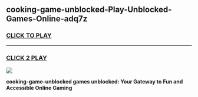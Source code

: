 
## cooking-game-unblocked-Play-Unblocked-Games-Online-adq7z
<h3>
<a href="https://premium76.site?title=cooking-game-unblocked&ref=24A">CLICK TO PLAY</a></h3>
<hr>

<h3>
<a href="https://premium76.site?title=cooking-game-unblocked&ref=24A">CLICK 2 PLAY</a>
  
</h3>

<a href="https://premium76.site?title=cooking-game-unblocked&ref=24A"><img src="https://clearcache.store/games.png"></a>


**cooking-game-unblocked games unblocked: Your Gateway to Fun and Accessible Online Gaming**
